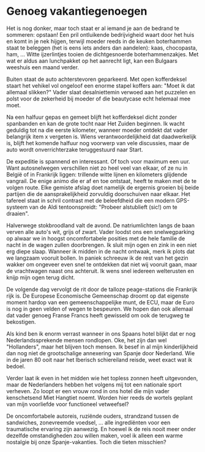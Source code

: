 # Genoeg vakantiegenoegen

Het is nog donker, maar toch staat er al iemand je aan de bedrand te sommeren: opstaan! Een pril ontluikende bedrijvigheid waart door het huis en komt in je nek hijgen, terwijl moeder reeds in de keuken boterhammen staat te beleggen (het is eens iets anders dan aandelen): kaas, chocopasta, ham, ... Witte ijzerlintjes tooien de dichtgesnoerde boterhammenzakjes. Met wat er aldus aan lunchpakket op het aanrecht ligt, kan een Bulgaars weeshuis een maand verder.

Buiten staat de auto achterstevoren geparkeerd. Met open kofferdeksel staart het vehikel vol ongeloof een enorme stapel koffers aan: "Moet ik dat allemaal slikken?" Vader slaat desalniettemin verwoed aan het puzzelen en polst voor de zekerheid bij moeder of die beautycase echt helemaal mee moet.

Na een halfuur gepas en gemeet blijft het kofferdeksel dicht zonder spanbanden en kan de grote tocht naar Het Zuiden beginnen. Ik wacht geduldig tot na die eerste kilometer, wanneer moeder ontdekt dat vader belangrijk item x vergeten is. Wiens verantwoordelijkheid dat daadwerkelijk is, blijft het komende halfuur nog voorwerp van vele discussies, maar de auto wordt onverrichterzake teruggestuurd naar Start.

De expeditie is spannend en interessant. Of toch voor maximum een uur. Want autosnelwegen verschillen niet zo heel veel van elkaar, of ze nu in België of in Frankrijk liggen: trillende witte lijnen en kilometers glijdende vangrail. De enige animo die er af en toe ontstaat, heeft te maken met de te volgen route. Elke gemiste afslag doet namelijk de ergernis groeien bij beide partijen die de aansprakelijkheid zorvuldig doorschuiven naar elkaar. Het tafereel staat in schril contrast met de beleefdheid die een modern GPS-systeem van de Aldi tentoonspreidt: "Probeer alstublieft (sic!) om te draaien".

Halverwege stokbroodland valt de avond. De natriumlichten langs de baan verven alle auto's wit, grijs of zwart. Vader loodst ons een snelwegparking op alwaar we in hoogst oncomfortabele posities met de hele familie de nacht in de wagen zullen doorbrengen. Ik sluit mijn ogen en zink in een niet erg diepe slaap. Wanneer ik midden in de nacht ontwaak, merk ik plots dat we langzaam vooruit bollen. In paniek schreeuw ik de rest van het gezin wakker om ongeveer even snel te ontdekken dat niet wij vooruit gaan, maar de vrachtwagen naast ons achteruit. Ik wens snel iedereen welterusten en knijp mijn ogen terug dicht.

De volgende dag vervolgt de rit door de talloze peage-stations die Frankrijk rijk is. De Europese Economische Gemeenschap droomt op dat eigenste moment hardop van een gemeenschappelijke munt, de ECU, maar de Euro is nog in geen velden of wegen te bespeuren. We hopen dan ook allemaal dat vader genoeg Franse Francs heeft gewisseld om ook de terugweg te bekostigen.

Als kind ben ik enorm verrast wanneer in ons Spaans hotel blijkt dat er nog Nederlandssprekende mensen rondlopen. Oke, het zijn dan wel "Hollanders", maar het blijven toch mensen. Ik besef in al mijn kinderlijkheid dan nog niet de grootschalige annexering van Spanje door Nederland. Wie in de jaren 80 ooit naar het Iberisch schiereiland reisde, weet exact wat ik bedoel.

Verder laat ik even in het midden wie het topless zonnen heeft uitgevonden, maar de Nederlanders hebben het volgens mij tot een nationale sport verheven. Zo loopt er een vrouw rond in ons hotel die mijn vader kenschetsend Miet Hangtiet noemt. Worden hier reeds de wortels geplant van mijn voorliefde voor functioneel vetweefsel?

De oncomfortabele autoreis, ruziënde ouders, strandzand tussen de sandwiches, zonevreemde voedsel, ... alle ingrediënten voor een traumatische ervaring zijn aanwezig. En hoewel ik de reis nooit meer onder dezelfde omstandigheden zou willen maken, voel ik alleen een warme nostalgie bij onze Spanje-vakanties. Toch die tieten misschien?